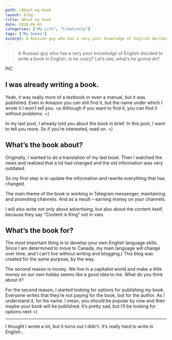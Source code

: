 ```yaml
---
path: /About-my-book
layout: blog
title: About my book
date: 2020-04-01
categories: ["My Life", "Creativity"]
tags: ["My books"]
excerpt: A Russian guy who has a very poor knowledge of English decided to write a book in English. Is he crazy? Let’s see, what’s he gonna do?
---
```


> A Russian guy who has a very poor knowledge of English decided to write a book in English. Is he crazy? Let’s see, what’s he gonna do?

PIC

## I was already writing a book.

Yeah, it was really more of a textbook or even a manual, but it was published. Even in Amazon you can still find it, but the name under which I wrote it I won’t tell you. =p Although if you want to find it, you can find it without problems. =)

In my last post, I already told you about the book in brief. In this post, I want to tell you more. So if you’re interested, read on. =)

## What’s the book about?

Originally, I wanted to do a translation of my last book. Then I watched the news and realized that a lot had changed and the old information was very outdated.

So my first step is to update the information and rewrite everything that has changed.

The main theme of the book is working in Telegram messenger, maintaining and promoting channels. And as a result – earning money on your channels.

I will also write not only about advertising, but also about the content itself, because they say “Content is King” not in vain.

## What’s the book for?

The most important thing is to develop your own English language skills. Since I am determined to move to Canada, my main language will change over time, and I can’t live without writing and blogging.) This blog was created for the same purpose, by the way.

The second reason is money. We live in a capitalist world and make a little money on our own hobby seems like a good idea to me. What do you think about it?

For the second reason, I started looking for options for publishing my book. Everyone writes that they’re not paying for the book, but for the author. As I understand it, for his name. I mean, you should be popular by now and then maybe your book will be published. It’s pretty sad, but I’ll be looking for options next =)

---

I thought I wrote a lot, but it turns out I didn’t. It’s really hard to write in English…
